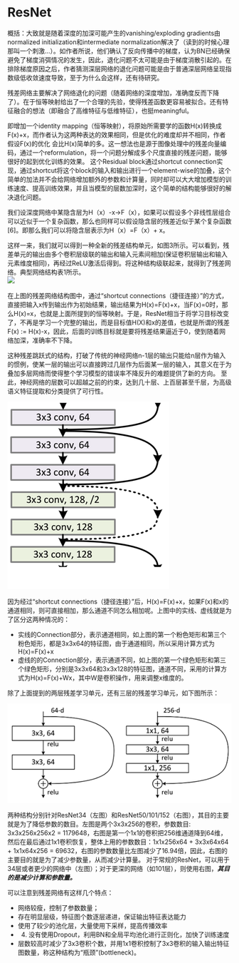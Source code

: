 # ResNet

概括：大致就是随着深度的加深可能产生的vanishing/exploding gradients由normalized initialization和intermediate normalization解决了（读到的时候心理那叫一个刺激...）。如作者所说，他们确认了反向传播中的梯度，认为BN已经确保避免了梯度消弭情况的发生，因此，退化问题不太可能是由于梯度消散引起的。在排除梯度原因之后，作者猜测深层网络的退化问题可能是由于普通深层网络呈现指数级低收敛速度导致，至于为什么会这样，还有待研究。

残差网络主要解决了网络退化的问题（随着网络的深度增加，准确度反而下降了）。在于恒等映射给出了一个合理的先验，使得残差函数更容易被拟合。还有特征融合的想法（即融合了高维特征与低维特征），也挺meaningful。

即增加一个identity mapping（恒等映射），将原始所需要学的函数H\(x\)转换成F\(x\)+x，而作者认为这两种表达的效果相同，但是优化的难度却并不相同，作者假设F\(x\)的优化 会比H\(x\)简单的多。这一想法也是源于图像处理中的残差向量编码，通过一个reformulation，将一个问题分解成多个尺度直接的残差问题，能够很好的起到优化训练的效果。 这个Residual block通过shortcut connection实现，通过shortcut将这个block的输入和输出进行一个element-wise的加叠，这个简单的加法并不会给网络增加额外的参数和计算量，同时却可以大大增加模型的训练速度、提高训练效果，并且当模型的层数加深时，这个简单的结构能够很好的解决退化问题。



 我们设深度网络中某隐含层为H（x）-x→F（x），如果可以假设多个非线性层组合可以近似于一个复杂函数，那么也同样可以假设隐含层的残差近似于某个复杂函数\[6\]。即那么我们可以将隐含层表示为H（x）=F（x）+ x。  
  
这样一来，我们就可以得到一种全新的残差结构单元，如图3所示。可以看到，残差单元的输出由多个卷积层级联的输出和输入元素间相加\(保证卷积层输出和输入元素维度相同\)，再经过ReLU激活后得到。将这种结构级联起来，就得到了残差网络。典型网络结构表1所示。  
![](https://pic2.zhimg.com/80/90e58f36fc1b0ae42443b69176cc2a75_hd.png)

在上图的残差网络结构图中，通过“shortcut connections（捷径连接）”的方式，直接把输入x传到输出作为初始结果，输出结果为H\(x\)=F\(x\)+x，当F\(x\)=0时，那么H\(x\)=x，也就是上面所提到的恒等映射。于是，ResNet相当于将学习目标改变了，不再是学习一个完整的输出，而是目标值H\(X\)和x的差值，也就是所谓的残差F\(x\) := H\(x\)-x，因此，后面的训练目标就是要将残差结果逼近于0，使到随着网络加深，准确率不下降。

这种残差跳跃式的结构，打破了传统的神经网络n-1层的输出只能给n层作为输入的惯例，使某一层的输出可以直接跨过几层作为后面某一层的输入，其意义在于为叠加多层网络而使得整个学习模型的错误率不降反升的难题提供了新的方向。 至此，神经网络的层数可以超越之前的约束，达到几十层、上百层甚至千层，为高级语义特征提取和分类提供了可行性。

![](../../.gitbook/assets/image%20%2814%29.png)

因为经过“shortcut connections（捷径连接）”后，H\(x\)=F\(x\)+x，如果F\(x\)和x的通道相同，则可直接相加，那么通道不同怎么相加呢。上图中的实线、虚线就是为了区分这两种情况的：

* 实线的Connection部分，表示通道相同，如上图的第一个粉色矩形和第三个粉色矩形，都是3x3x64的特征图，由于通道相同，所以采用计算方式为H\(x\)=F\(x\)+x
* 虚线的的Connection部分，表示通道不同，如上图的第一个绿色矩形和第三个绿色矩形，分别是3x3x64和3x3x128的特征图，通道不同，采用的计算方式为H\(x\)=F\(x\)+Wx，其中W是卷积操作，用来调整x维度的。

除了上面提到的两层残差学习单元，还有三层的残差学习单元，如下图所示：

![](../../.gitbook/assets/image%20%2816%29.png)

两种结构分别针对ResNet34（左图）和ResNet50/101/152（右图），其目的主要就是为了降低参数的数目。左图是两个3x3x256的卷积，参数数目: 3x3x256x256x2 = 1179648，右图是第一个1x1的卷积把256维通道降到64维，然后在最后通过1x1卷积恢复，整体上用的参数数目：1x1x256x64 + 3x3x64x64 + 1x1x64x256 = 69632，右图的参数数量比左图减少了16.94倍，因此，右图的主要目的就是为了减少参数量，从而减少计算量。 对于常规的ResNet，可以用于34层或者更少的网络中（左图）；对于更深的网络（如101层），则使用右图，_**其目的是减少计算和参数量。**_



可以注意到残差网络有这样几个特点：

* 网络较瘦，控制了参数数量；
* 存在明显层级，特征图个数逐层递进，保证输出特征表达能力
* 使用了较少的池化层，大量使用下采样，提高传播效率
* 4. 没有使用Dropout，利用BN和全局平均池化进行正则化，加快了训练速度
* 层数较高时减少了3x3卷积个数，并用1x1卷积控制了3x3卷积的输入输出特征图数量，称这种结构为“瓶颈”\(bottleneck\)。

